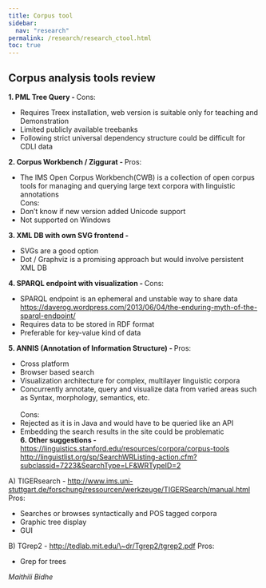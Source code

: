 ```yaml
---
title: Corpus tool
sidebar:
  nav: "research"
permalink: /research/research_ctool.html
toc: true
---
```

## Corpus analysis tools review

<b>1.  PML Tree Query - </b>
Cons:
-   Requires Treex installation, web version is suitable only for
    teaching and Demonstration
-   Limited publicly available treebanks
-   Following strict universal dependency structure could be difficult
    for CDLI data

<b>2.  Corpus Workbench / Ziggurat - </b>
Pros:
-   The IMS Open Corpus Workbench(CWB) is a collection of open corpus tools for managing and querying large text corpora with linguistic annotations <br/>
Cons:
-   Don’t know if new version added Unicode support
-   Not supported on Windows

<b>3.  XML DB with own SVG frontend - </b>
-   SVGs are a good option
-   Dot / Graphviz is a promising approach but would involve persistent
    XML DB

<b>4.  SPARQL endpoint with visualization - </b>
Cons:
-   SPARQL endpoint is an ephemeral and unstable way to share data
    https://daverog.wordpress.com/2013/06/04/the-enduring-myth-of-the-sparql-endpoint/
-   Requires data to be stored in RDF format
-   Preferable for key-value kind of data

<b>5.  ANNIS (Annotation of Information Structure) - </b>
Pros:
-   Cross platform
-   Browser based search
-   Visualization architecture for complex, multilayer linguistic
    corpora
-   Concurrently annotate, query and visualize data from varied areas
    such as Syntax, morphology, semantics, etc. <br/>    
Cons:
-   Rejected as it is in Java and would have to be queried like an API
-   Embedding the search results in the site could be problematic<br/>
<b>6.  Other suggestions -</b>
https://linguistics.stanford.edu/resources/corpora/corpus-tools
http://linguistlist.org/sp/SearchWRListing-action.cfm?subclassid=7223&SearchType=LF&WRTypeID=2

A)  TIGERsearch -
    http://www.ims.uni-stuttgart.de/forschung/ressourcen/werkzeuge/TIGERSearch/manual.html
    Pros:
-   Searches or browses syntactically and POS tagged corpora
-   Graphic tree display
-   GUI

B)  TGrep2 -
http://tedlab.mit.edu/\~dr/Tgrep2/tgrep2.pdf
Pros:
-   Grep for trees


*Maithili Bidhe*
